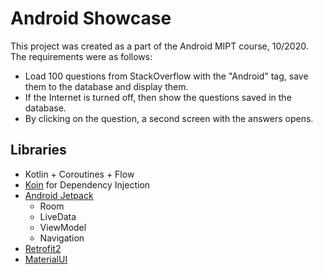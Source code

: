 # Android Showcase
This project was created as a part of the Android MIPT course, 10/2020.  
The requirements were as follows:
* Load 100 questions from StackOverflow with the
"Android" tag, save them to the database and display them.
* If the Internet is turned off, then show the questions saved in the database.
* By clicking on the question, a second screen with the answers opens.

## Libraries
* Kotlin + Coroutines + Flow
* [Koin](https://insert-koin.io/) for Dependency Injection
* [Android Jetpack](https://developer.android.com/jetpack)
  * Room
  * LiveData
  * ViewModel
  * Navigation
* [Retrofit2](https://github.com/square/retrofit)
* [MaterialUI](https://material.io/develop/android)

